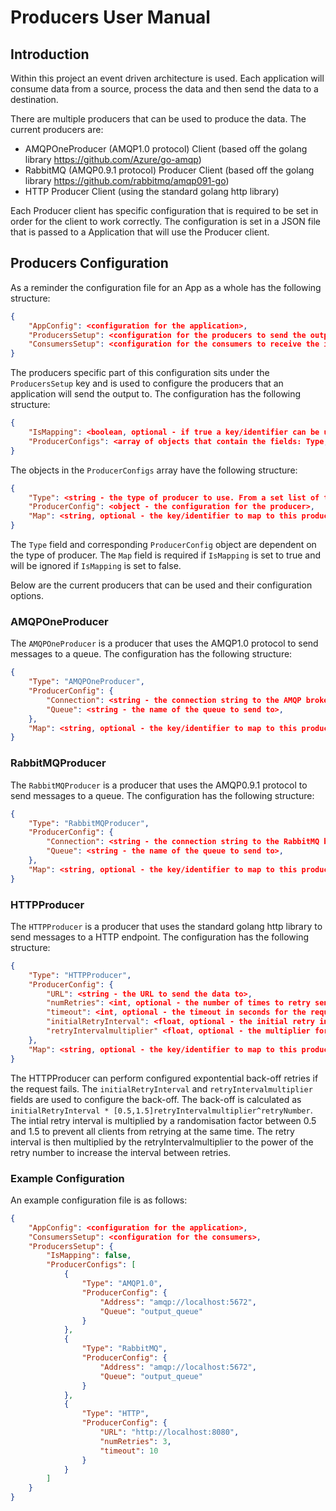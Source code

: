 # Producers User Manual
## Introduction
Within this project an event driven architecture is used. Each application will consume data from a source, process the data and then send the data to a destination.

There are multiple producers that can be used to produce the data. The current producers are:

- AMQPOneProducer (AMQP1.0 protocol) Client (based off the golang library https://github.com/Azure/go-amqp)
- RabbitMQ (AMQP0.9.1 protocol) Producer Client (based off the golang library https://github.com/rabbitmq/amqp091-go)
- HTTP Producer Client (using the standard golang http library)

Each Producer client has specific configuration that is required to be set in order for the client to work correctly. The configuration is set in a JSON file that is passed to a Application that will use the Producer client.

## Producers Configuration
As a reminder the configuration file for an App as a whole has the following structure:

```json
{
    "AppConfig": <configuration for the application>,
    "ProducersSetup": <configuration for the producers to send the output to>,
    "ConsumersSetup": <configuration for the consumers to receive the input from - currently only works for a single consumer>
}
```

The producers specific part of this configuration sits under the `ProducersSetup` key and is used to configure the producers that an application will send the output to. The configuration has the following structure:
```json
{
    "IsMapping": <boolean, optional - if true a key/identifier can be used by an Application to map to a specific producer, if false the producers will be used in a round robin fashion. default is false>,
    "ProducerConfigs": <array of objects that contain the fields: Type, ProducerConfig, and optional Map>,
}
```

The objects in the `ProducerConfigs` array have the following structure:
```json
{
    "Type": <string - the type of producer to use. From a set list of types>,
    "ProducerConfig": <object - the configuration for the producer>,
    "Map": <string, optional - the key/identifier to map to this producer>
}
```
The `Type` field and corresponding `ProducerConfig` object are dependent on the type of producer. The `Map` field is required if `IsMapping` is set to true and will be ignored if `IsMapping` is set to false.

Below are the current producers that can be used and their configuration options.

### AMQPOneProducer

The `AMQPOneProducer` is a producer that uses the AMQP1.0 protocol to send messages to a queue. The configuration has the following structure:
```json
{
    "Type": "AMQPOneProducer",
    "ProducerConfig": {
        "Connection": <string - the connection string to the AMQP broker>,
        "Queue": <string - the name of the queue to send to>,
    },
    "Map": <string, optional - the key/identifier to map to this producer>
}
```

### RabbitMQProducer

The `RabbitMQProducer` is a producer that uses the AMQP0.9.1 protocol to send messages to a queue. The configuration has the following structure:
```json
{
    "Type": "RabbitMQProducer",
    "ProducerConfig": {
        "Connection": <string - the connection string to the RabbitMQ broker>,
        "Queue": <string - the name of the queue to send to>,
    },
    "Map": <string, optional - the key/identifier to map to this producer>
}
```

### HTTPProducer

The `HTTPProducer` is a producer that uses the standard golang http library to send messages to a HTTP endpoint. The configuration has the following structure:
```json
{
    "Type": "HTTPProducer",
    "ProducerConfig": {
        "URL": <string - the URL to send the data to>,
        "numRetries": <int, optional - the number of times to retry sending the data, default is 3>,
        "timeout": <int, optional - the timeout in seconds for the request, default is 10>,
        "initialRetryInterval": <float, optional - the initial retry interval in seconds (for exponential back-off), default is 1>,
	    "retryIntervalmultiplier" <float, optional - the multiplier for the retry interval (for exponential back-off), default is 1>
    },
    "Map": <string, optional - the key/identifier to map to this producer>
}
```
The HTTPProducer can perform configured expontential back-off retries if the request fails. The `initialRetryInterval` and `retryIntervalmultiplier` fields are used to configure the back-off. The back-off is calculated as `initialRetryInterval * [0.5,1.5]retryIntervalmultiplier^retryNumber`. The intial retry interval is multiplied by a randomisation factor between 0.5 and 1.5 to prevent all clients from retrying at the same time. The retry interval is then multiplied by the retryIntervalmultiplier to the power of the retry number to increase the interval between retries.

### Example Configuration

An example configuration file is as follows:
```json
{
    "AppConfig": <configuration for the application>,
    "ConsumersSetup": <configuration for the consumers>,
    "ProducersSetup": {
        "IsMapping": false,
        "ProducerConfigs": [
            {
                "Type": "AMQP1.0",
                "ProducerConfig": {
                    "Address": "amqp://localhost:5672",
                    "Queue": "output_queue"
                }
            },
            {
                "Type": "RabbitMQ",
                "ProducerConfig": {
                    "Address": "amqp://localhost:5672",
                    "Queue": "output_queue"
                }
            },
            {
                "Type": "HTTP",
                "ProducerConfig": {
                    "URL": "http://localhost:8080",
                    "numRetries": 3,
                    "timeout": 10
                }
            }
        ]
    }
}
```




